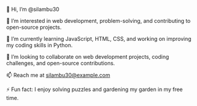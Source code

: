 👋 Hi, I’m @silambu30

👀 I’m interested in web development, problem-solving, and contributing to open-source projects.

🌱 I’m currently learning JavaScript, HTML, CSS, and working on improving my coding skills in Python.

💞️ I’m looking to collaborate on web development projects, coding challenges, and open-source contributions.

📫 Reach me at silambu30@example.com

⚡ Fun fact: I enjoy solving puzzles and gardening my garden in my free time.

<!---
silambu30/silambu30 is a ✨ special ✨ repository because its `README.md` (this file) appears on your GitHub profile.
You can click the Preview link to take a look at your changes.
--->
